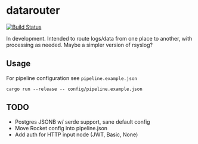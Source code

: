 # datarouter

[![Build Status](https://travis-ci.org/gyng/rlogdata.svg?branch=master)](https://travis-ci.org/gyng/rlogdata)

In development. Intended to route logs/data from one place to another, with processing as needed. Maybe a simpler version of rsyslog?

## Usage

For pipeline configuration see `pipeline.example.json`

```
cargo run --release -- config/pipeline.example.json
```

## TODO 

* Postgres JSONB w/ serde support, sane default config
* Move Rocket config into pipeline.json
* Add auth for HTTP input node (JWT, Basic, None)
